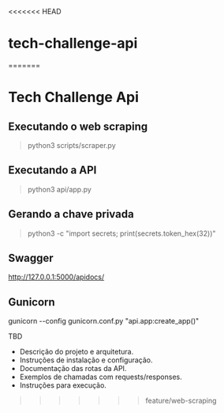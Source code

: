 <<<<<<< HEAD
# tech-challenge-api
=======
# Tech Challenge Api

## Executando o web scraping
> python3 scripts/scraper.py

## Executando a API
> python3 api/app.py

## Gerando a chave privada
> python3 -c "import secrets; print(secrets.token_hex(32))"

## Swagger
http://127.0.0.1:5000/apidocs/

## Gunicorn
gunicorn --config gunicorn.conf.py "api.app:create_app()"


TBD

* Descrição do projeto e arquitetura.
* Instruções de instalação e configuração.
* Documentação das rotas da API.
* Exemplos de chamadas com requests/responses.
* Instruções para execução.
>>>>>>> feature/web-scraping
